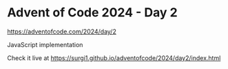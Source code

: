 # Advent of Code 2024 - Day 2

https://adventofcode.com/2024/day/2

JavaScript implementation

Check it live at https://surgi1.github.io/adventofcode/2024/day2/index.html
